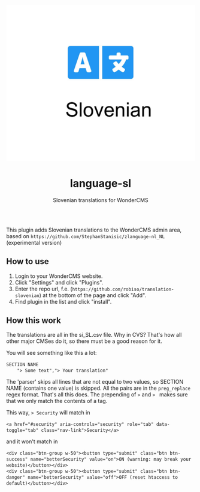 <p align="center"><img src="preview.jpg?v=3" /></p>
<h1 align="center">language-sl</h1>
<p align="center">Slovenian translations for WonderCMS</p>

<br><br>

This plugin adds Slovenian translations to the WonderCMS admin area, based on `https://github.com/StephanStanisic/zlanguage-nl_NL` (experimental version)


## How to use
1. Login to your WonderCMS website.
2. Click "Settings" and click "Plugins".
3. Enter the repo url, f.e.
   (`https://github.com/robiso/translation-slovenian`) at the bottom of
   the page and click "Add".
3. Find plugin in the list and click "install".


## How this work
The translations are all in the si_SL.csv file. Why in CVS? That's how all
other major CMSes do it, so there must be a good reason for it.

You will see something like this a lot: 

```
SECTION NAME
	"> Some text","> Your translation"
```

The 'parser' skips all lines that are not equal to two values, so SECTION NAME (contains one value) is skipped.
All the pairs are in the `preg_replace` regex format. That's all this does. The prepending of `>` and `> ` makes sure that we only match the contents of a tag.

This way, `> Security` will match in 
```
<a href="#security" aria-controls="security" role="tab" data-toggle="tab" class="nav-link">Security</a>
```
and it won't match in
```
<div class="btn-group w-50"><button type="submit" class="btn btn-success" name="betterSecurity" value="on">ON (warning: may break your website)</button></div>
<div class="btn-group w-50"><button type="submit" class="btn btn-danger" name="betterSecurity" value="off">OFF (reset htaccess to default)</button></div>
```


